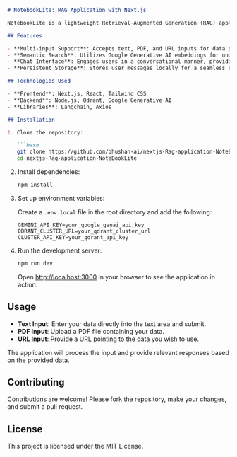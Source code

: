 ````markdown
# NotebookLite: RAG Application with Next.js

NotebookLite is a lightweight Retrieval-Augmented Generation (RAG) application built with Next.js. It allows users to interact with their data through a chat interface, supporting text, PDF, and URL inputs. The application utilizes Qdrant for vector storage and Google Generative AI embeddings for semantic understanding.

## Features

- **Multi-input Support**: Accepts text, PDF, and URL inputs for data processing.
- **Semantic Search**: Utilizes Google Generative AI embeddings for understanding and retrieving relevant information.
- **Chat Interface**: Engages users in a conversational manner, providing responses based on the provided data.
- **Persistent Storage**: Stores user messages locally for a seamless chat experience.

## Technologies Used

- **Frontend**: Next.js, React, Tailwind CSS
- **Backend**: Node.js, Qdrant, Google Generative AI
- **Libraries**: Langchain, Axios

## Installation

1. Clone the repository:

   ```bash
   git clone https://github.com/bhushan-ai/nextjs-Rag-application-NoteBookLite.git
   cd nextjs-Rag-application-NoteBookLite
````

2. Install dependencies:

   ```bash
   npm install
   ```

3. Set up environment variables:

   Create a `.env.local` file in the root directory and add the following:

   ```env
   GEMINI_API_KEY=your_google_genai_api_key
   QDRANT_CLUSTER_URL=your_qdrant_cluster_url
   CLUSTER_API_KEY=your_qdrant_api_key
   ```

4. Run the development server:

   ```bash
   npm run dev
   ```

   Open [http://localhost:3000](http://localhost:3000) in your browser to see the application in action.

## Usage

* **Text Input**: Enter your data directly into the text area and submit.
* **PDF Input**: Upload a PDF file containing your data.
* **URL Input**: Provide a URL pointing to the data you wish to use.

The application will process the input and provide relevant responses based on the provided data.

## Contributing

Contributions are welcome! Please fork the repository, make your changes, and submit a pull request.

## License

This project is licensed under the MIT License.

```
```
